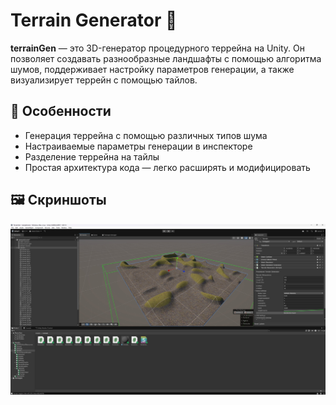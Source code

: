 # Terrain Generator 🌄

**terrainGen** — это 3D-генератор процедурного террейна на Unity. Он позволяет создавать разнообразные ландшафты с помощью алгоритма шумов, поддерживает настройку параметров генерации, а также визуализирует террейн с помощью тайлов.

## 🔧 Особенности

- Генерация террейна с помощью различных типов шума 
- Настраиваемые параметры генерации в инспекторе
- Разделение террейна на тайлы
- Простая архитектура кода — легко расширять и модифицировать

## 🖼️ Скриншоты

![Screenshot](screen.jpg) <!-- Обнови путь, если необходимо -->

